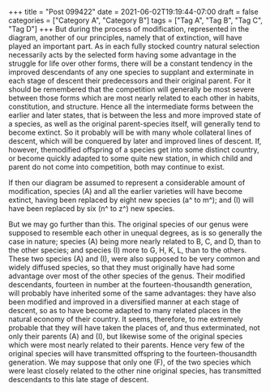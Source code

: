 +++
title = "Post 099422"
date = 2021-06-02T19:19:44-07:00
draft = false
categories = ["Category A", "Category B"]
tags = ["Tag A", "Tag B", "Tag C", "Tag D"]
+++
But during the process of modification, represented in the diagram, another of our principles, namely that of extinction, will have played an important part. As in each fully stocked country natural selection necessarily acts by the selected form having some advantage in the struggle for life over other forms, there will be a constant tendency in the improved descendants of any one species to supplant and exterminate in each stage of descent their predecessors and their original parent. For it should be remembered that the competition will generally be most severe between those forms which are most nearly related to each other in habits, constitution, and structure. Hence all the intermediate forms between the earlier and later states, that is between the less and more improved state of a species, as well as the original parent-species itself, will generally tend to become extinct. So it probably will be with many whole collateral lines of descent, which will be conquered by later and improved lines of descent. If, however, themodified offspring of a species get into some distinct country, or become quickly adapted to some quite new station, in which child and parent do not come into competition, both may continue to exist.

If then our diagram be assumed to represent a considerable amount of modification, species (A) and all the earlier varieties will have become extinct, having been replaced by eight new species (a^ to m^); and (I) will have been replaced by six (n^ to z^) new species.

But we may go further than this. The original species of our genus were supposed to resemble each other in unequal degrees, as is so generally the case in nature; species (A) being more nearly related to B, C, and D, than to the other species; and species (I) more to G, H, K, L, than to the others. These two species (A) and (I), were also supposed to be very common and widely diffused species, so that they must originally have had some advantage over most of the other species of the genus. Their modified descendants, fourteen in number at the fourteen-thousandth generation, will probably have inherited some of the same advantages: they have also been modified and improved in a diversified manner at each stage of descent, so as to have become adapted to many related places in the natural economy of their country. It seems, therefore, to me extremely probable that they will have taken the places of, and thus exterminated, not only their parents (A) and (I), but likewise some of the original species which were most nearly related to their parents. Hence very few of the original species will have transmitted offspring to the fourteen-thousandth generation. We may suppose that only one (F), of the two species which were least closely related to the other nine original species, has transmitted descendants to this late stage of descent.
